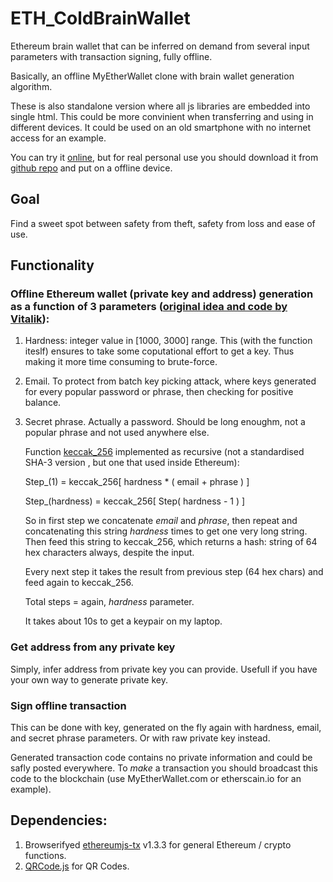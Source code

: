 # ETH_ColdBrainWallet
Ethereum brain wallet that can be inferred on demand from several input parameters with transaction signing, fully offline.

Basically, an offline MyEtherWallet clone with brain wallet generation algorithm. 

These is also standalone version where all js libraries are embedded into single html. This could be more convinient when transferring and using in different devices. It could be used on an old smartphone with no internet access for an example.

You can try it [online](https://amchercashin.github.io/ETH_ColdBrainWallet/ColdBrainWallet.html), but for real personal use you should download it from [github repo](https://github.com/amchercashin/ETH_ColdBrainWallet/) and put on a offline device.

## Goal
Find a sweet spot between safety from theft, safety from loss and ease of use.

## Functionality
### Offline Ethereum wallet (private key and address) generation as a function of 3 parameters ([original idea and code by Vitalik](https://www.reddit.com/r/ethereum/comments/535ovp/is_there_a_javascript_library_for_generating/d7q8hq7/?st=j7gaygm8&sh=435756ff)):
  1. Hardness: integer value in [1000, 3000] range. This (with the function iteslf) ensures to take some coputational effort to get a key. Thus making it more time consuming to brute-force. 
  2. Email. To protect from batch key picking attack, where keys generated for every popular password or phrase, then checking for positive balance. 
  3. Secret phrase. Actually a password. Should be long enoughm, not a popular phrase and not used anywhere else.
  
     Function [keccak_256](https://en.wikipedia.org/wiki/SHA-3) implemented as recursive (not a standardised SHA-3 version , but one that used inside Ethereum):
     
     Step_(1) = keccak_256[ hardness * ( email + phrase ) ]
     
     Step_(hardness) = keccak_256[ Step( hardness - 1 ) ]
     
     So in first step we concatenate _email_ and _phrase_, then repeat and concatenating this string _hardness_ times to get one very long string. Then feed this string to keccak_256, which returns a hash: string of 64 hex characters always, despite the input.
     
     Every next step it takes the result from previous step (64 hex chars) and feed again to keccak_256. 
     
     Total steps = again, _hardness_ parameter.
     
     It takes about 10s to get a keypair on my laptop.

### Get address from any private key
Simply, infer address from private key you can provide. Usefull if you have your own way to generate private key.

### Sign offline transaction
This can be done with key, generated on the fly again with hardness, email, and secret phrase parameters. Or with raw private key instead.

Generated transaction code contains no private information and could be safly posted everywhere. To _make_ a transaction you should broadcast this code to the blockchain (use MyEtherWallet.com or etherscain.io for an example).

## Dependencies: 
1. Browserifyed [ethereumjs-tx](https://github.com/ethereumjs/ethereumjs-tx) v1.3.3 for general Ethereum / crypto functions.
2. [QRCode.js](https://github.com/davidshimjs/qrcodejs) for QR Codes.
